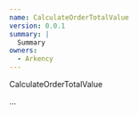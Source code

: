 ```yaml
---
name: CalculateOrderTotalValue
version: 0.0.1
summary: |
  Summary
owners:
  - Arkency
---
```


CalculateOrderTotalValue

...
